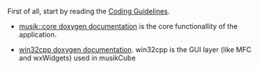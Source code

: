 First of all, start by reading the [Coding Guidelines](CodingGuidelines.md).

  * [musik::core doxygen documentation](http://onnerby.se/~daniel/mC2/trunk/docs/core/html/) is the core functionallity of the application.

  * [win32cpp doxygen documentation](http://onnerby.se/~daniel/mC2/trunk/docs/win32cpp/html/). win32cpp is the GUI layer (like MFC and wxWidgets) used in musikCube
